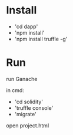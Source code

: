 # Install
* 'cd dapp'
* 'npm install'
* 'npm install truffle -g'
# Run
run Ganache

in cmd:

* 'cd solidity'
* 'truffle console'
* 'migrate'

open project.html